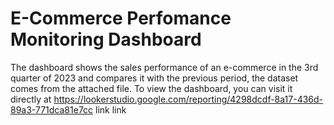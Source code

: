 # E-Commerce Perfomance Monitoring Dashboard

The dashboard shows the sales performance of an e-commerce in the 3rd quarter of 2023 and compares it with the previous period, the dataset comes from the attached file. To view the dashboard, you can visit it directly at https://lookerstudio.google.com/reporting/4298dcdf-8a17-436d-89a3-771dca81e7cc 
link link

